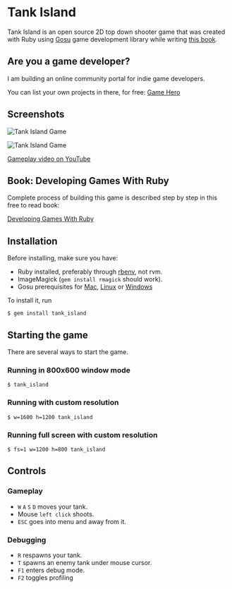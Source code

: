 # Tank Island

Tank Island is an open source 2D top down shooter game that was created with Ruby using
[Gosu](http://www.libgosu.org) game development library while writing
[this book](https://leanpub.com/developing-games-with-ruby/).

## Are you a game developer?

I am building an online community portal for indie game developers. 

You can list your own projects in there, for free: [Game Hero](https://www.gamehero.org)

## Screenshots

![Tank Island Game](https://leanpub.com/site_images/developing-games-with-ruby/50-hud.png)

![Tank Island Game](https://leanpub.com/site_images/developing-games-with-ruby/54-visual-debugging.png)

[Gameplay video on YouTube](http://youtu.be/c2M_zJ9KcS8)

## Book: Developing Games With Ruby

Complete process of building this game is described step by step in this free to read book:

[Developing Games With Ruby](https://leanpub.com/developing-games-with-ruby/read)

## Installation

Before installing, make sure you have:

- Ruby installed, preferably through [rbenv](https://github.com/sstephenson/rbenv), not rvm.
- ImageMagick (`gem install rmagick` should work).
- Gosu prerequisites for [Mac](https://github.com/jlnr/gosu/wiki/Getting-Started-on-OS-X),
    [Linux](https://github.com/jlnr/gosu/wiki/Getting-Started-on-Linux) or
    [Windows](https://github.com/jlnr/gosu/wiki/Getting-Started-on-Windows)

To install it, run

    $ gem install tank_island

## Starting the game

There are several ways to start the game.

### Running in 800x600 window mode

    $ tank_island

### Running with custom resolution

    $ w=1600 h=1200 tank_island

### Running full screen with custom resolution

    $ fs=1 w=1200 h=800 tank_island

## Controls

### Gameplay

- `W` `A` `S` `D` moves your tank.
- Mouse `left click` shoots.
- `ESC` goes into menu and away from it.

### Debugging

- `R` respawns your tank.
- `T` spawns an enemy tank under mouse cursor.
- `F1` enters debug mode.
- `F2` toggles profiling
